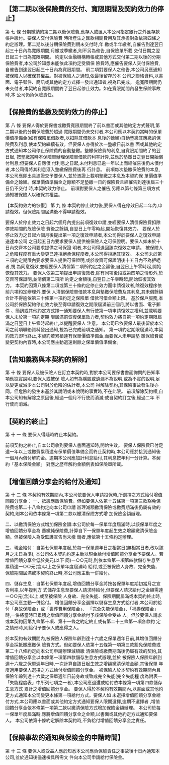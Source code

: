 
## 【第二期以後保險費的交付、寬限期間及契約效力的停止】

第 七 條 分期繳納的第二期以後保險費,應存入或匯入本公司指定銀行之外匯存款帳戶繳付。要保人交付保險費 時所產生之匯款相關費用及其承擔對象依第四條之約定辦理。第二期以後分期保險費到期未交付時,年 繳或半年繳者,自催告到達翌日起三十日內為寬限期間;月繳或季繳者,則不另為催告,自保險單所載 交付日期之翌日起三十日為寬限期間。 約定以金融機構轉帳或其他方式交付第二期以後的分期保險費者,本公司於知悉未能依此項約定受領保 險費時,應催告要保人交付保險費,自催告到達翌日起三十日內為寬限期間。 前二項對要保人之催告,本公司另應通知被保險人以確保其權益。對被保險人之通知,依最後留存於本 公司之聯絡資料,以書面、電子郵件、簡訊或其他約定方式擇一發出通知者,視為已完成。 逾寬限期間仍未交付者,本契約自寬限期間終了翌日起停止效力。如在寬限期間內發生保險事故時,本 公司仍負保險責任。

## 【保險費的墊繳及契約效力的停止】

第 八 條 要保人得於要保書或繳費寬限期間終了前以書面或其他約定方式聲明,第二期以後的分期保險費於超過 寬限期間仍未交付者,本公司應以本契約當時的保單價值準備金(如有保險單借款者,以扣除其借款本 息後的餘額)自動墊繳其應繳的保險費及利息,使本契約繼續有效。但要保人亦得於次一墊繳日前以書 面或其他約定方式通知本公司停止保險費的自動墊繳。墊繳保險費的利息,自寬限期間終了的翌日起, 按墊繳當時本保險單辦理保險單借款的利率計算,並應於墊繳日之翌日開始償付利息;但要保人自應償 付利息之日起,未付利息已逾一年以上而經催告後仍未償付者,本公司得將其利息滾入墊繳保險費後再 行計息。 前項每次墊繳保險費的本息,本公司應即出具憑證交予要保人,並於憑證上載明墊繳之本息及本契約保 單價值準備金之餘額。保單價值準備金之餘額不足墊繳一日的保險費且經催告到達後屆三十日仍不交付 時,本契約效力停止。 前項對要保人之催告,另應以第七條第三項方式通知被保險人以確保其權益。

【本契約效力的恢復】
第 九 條 本契約停止效力後,要保人得在停效日起二年內,申請復效。但保險期間屆滿後不得申請復效。

要保人於停止效力之日起六個月內提出前項復效申請,並經要保人清償保險費扣除停效期間的危險保險 費後之餘額,自翌日上午零時起,開始恢復其效力。 要保人於停止效力之日起六個月後提出第一項之復效申請者,本公司得於要保人之復效申請送達本公司 之日起五日內要求要保人提供被保險人之可保證明。要保人如未於十日內交齊本公司要求提供之可保證 明者,本公司得退回該次復效之申請。 被保險人之危險程度有重大變更已達拒絕承保程度者,本公司得拒絕其復效。 本公司未於第三項約定期限內要求要保人提供可保證明,或於收齊可保證明後十五日內不為拒絕者,視 為同意復效,並經要保人清償第二項所約定之金額後,自翌日上午零時起,開始恢復其效力。 要保人依第三項提出申請復效者,除有同項後段或第四項之情形外,於交齊可保證明,並清償第二項所 約定之金額後,自翌日上午零時起,開始恢復其效力。 本契約因第八條第二項或第三十條約定停止效力而申請復效者,除復效程序依前六項約定辦理外,要保 人清償保險單借款本息與墊繳保險費及其利息,其未償餘額合計不得逾依第三十條第一項約定之保險單 借款可借金額上限。 基於保戶服務,本公司於保險契約停止效力後至得申請復效之期限屆滿前三個月,將以書面、電子郵件 、簡訊或其他約定方式擇一通知要保人有行使第一項申請復效之權利,並載明要保人未於第一項約定期 限屆滿前恢復保單效力者,契約效力將自第一項約定期限屆滿之日翌日上午零時起終止,以提醒要保人 注意。 本公司已依要保人最後留於本公司之前項聯絡資料發出通知,視為已完成前項之通知。 第一項約定期限屆滿時,本契約效力即行終止,本契約若累積達有保單價值準備金,而要保人未申請墊 繳保險費或變更契約內容時,本公司應主動退還剩餘之保單價值準備金。

## 【告知義務與本契約的解除】

第 十 條 要保人及被保險人在訂立本契約時,對於本公司要保書書面詢問的告知事項應據實說明,要保人或被保 險人如有為隱匿或遺漏不為說明,或為不實的說明,足以變更或減少本公司對於危險的估計者,本公司 得解除契約,其保險事故發生後亦同。但危險的發生未基於其說明或未說明的事實時,不在此限。 前項解除契約權,自本公司知有解除之原因後,經過一個月不行使而消滅;或自契約訂立後,經過二年 不行使而消滅。

## 【契約的終止】

第 十 一 條 要保人得隨時終止本契約。

前項契約之終止,自本公司收到要保人書面通知時,開始生效。 要保人保險費已付足達一年以上或繳費累積達有保單價值準備金而終止契約時,本公司應於接到通知後 一個月內償付解約金。逾期本公司應加計利息給付,其利息按年利一分計算。本契約「基本保險金額」 對應之歷年解約金額例表如保險單所載。

## 【增值回饋分享金的給付及通知】

第 十 二 條 本契約有效期間內,本公司依要保人申請投保時,所選擇之方式給付增值回饋分享金︰
一、抵繳應繳保險費。但如要保人依第十五條第一項第三款豁免保險費或第二十八條約定向本公司申請 辦理減額繳清保險或繳費期滿後仍屬有效的契約,則本公司依本條第一項第二款以繳清保險方式增 加保險金額辦理。

二、以繳清保險方式增加保險金額:本公司於每一保單年度屆滿時,以該保單年度之增值回饋分享金為 躉繳純保險費,計算自下一保單年度起生效之增額繳清保險金額。但被保險人為受監護宣告尚未撤 銷者,應依第十五條約定辦理。

三、現金給付︰自第七保單年度起,於每一保單週年日之相當日(無相當日者,改以該月之末日為準),
本公司依本契約約定主動以現金給付增值回饋分享金予要保人。若增值回饋分享金低於美元(以下 同)一○○元時,則依本條第一項第四款儲存生息至累積達一○○元(含)以上之保單年度屆滿時 給付,或至被保險人身故、完全失能、保險期間屆滿或本契約終止時,本公司應主動一併給付。

四、儲存生息︰自第七保單年度起,增值回饋分享金將按各保單年度期初當月之宣告利率,以年複利方 式儲存生息至要保人請求時給付,但要保人請求給付之金額需達一○○元(含)以上,或至被保險 人身故、完全失能、保險期間屆滿或本契約終止時,本公司應主動一併給付。 增值回饋分享金選擇以儲存生息方式給付者,本公司於給付「身故保險金」或「喪葬費用保險金」、 「完全失能保險金」、「祝壽保險金」時,一併將當時已累積之增值回饋分享金給付予該保險金受益 人。但於要保人請求或本契約因第九條第十項、第十一條之約定終止或有第二十三條第一項各款約 定之情形時,則給付予要保人或應得之人。

於本契約有效期間內,被保險人保險年齡到達十六歲之保單週年日前,其增值回饋分享金採抵繳應繳保 險費方式。但如要保人依第十五條第一項第三款豁免保險費或第二十八條約定向本公司申請辦理減額繳 清保險或繳費期滿後仍屬有效的契約,其增值回饋分享金以本條第一項第四款儲存生息方式辦理,並於 被保險人保險年齡到達十六歲之保單週年日時,一次計算自該日起生效之增額繳清保險金額,其後保單 年度適用要保人選擇之方式給付增值回饋分享金。 被保險人於本契約有效期間內且保險年齡到達十六歲之保單週年日前身故或致成完全失能(完全失能程 度為附表一「失能程度表」中所列七項之一者),本公司應退還或給付依本條第一項第四款儲存生息方式 累計之增值回饋分享金。 要保人得於本契約有效期間內,以書面或其他約定方式通知本公司變更本條第一項給付方式。要保人如 未選擇增值回饋分享金給付方式,本公司應以書面或其他約定方式通知要保人限期選擇,逾期不選擇者 ,增值回饋分享金依本條第一項第二款以繳清保險方式增加保險金額辦理。 本公司於每一保單年度屆滿時,應將增值回饋分享金之金額,以書面或其他約定方式通知要保人。 本公司依第十條約定解除本契約時,不負給付增值回饋分享金之責任。

## 【保險事故的通知與保險金的申請時間】

第 十 三 條 要保人或受益人應於知悉本公司應負保險責任之事故後十日內通知本公司,並於通知後儘速檢具所需文 件向本公司申請給付保險金。